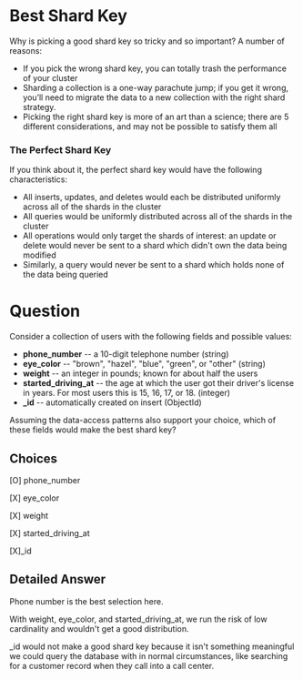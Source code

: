 # Best Shard Key
Why is picking a good shard key so tricky and so important? A number of reasons:

+ If you pick the wrong shard key, you can totally trash the performance of your cluster
+ Sharding a collection is a one-way parachute jump; if you get it wrong, you’ll need to migrate the data to a new collection with the right shard strategy.
+ Picking the right shard key is more of an art than a science; there are 5 different considerations, and may not be possible to satisfy them all
  
### The Perfect Shard Key
If you think about it, the perfect shard key would have the following characteristics:

+ All inserts, updates, and deletes would each be distributed uniformly across all of the shards in the cluster
+ All queries would be uniformly distributed across all of the shards in the cluster
+ All operations would only target the shards of interest: an update or delete would never be sent to a shard which didn't own the data being modified
+ Similarly, a query would never be sent to a shard which holds none of the data being queried  

# Question
Consider a collection of users with the following fields and possible values:

+ **phone_number** -- a 10-digit telephone number (string)
+ **eye_color** -- "brown", "hazel", "blue", "green", or "other" (string)
+ **weight** -- an integer in pounds; known for about half the users
+ **started_driving_at** -- the age at which the user got their driver's license in years. For most users this is 15, 16, 17, or 18. (integer)
+ **_id** -- automatically created on insert (ObjectId)

Assuming the data-access patterns also support your choice, which of these fields would make the best shard key?

## Choices
[O] phone_number

[X] eye_color

[X] weight
  
[X] started_driving_at

[X]_id

## Detailed Answer
Phone number is the best selection here.

With weight, eye_color, and started_driving_at, we run the risk of low cardinality and wouldn't get a good distribution.

_id would not make a good shard key because it isn't something meaningful we could query the database with in normal circumstances, like searching for a customer record when they call into a call center.
